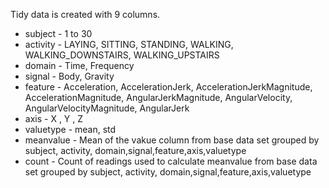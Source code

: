 Tidy data is created with 9 columns.

* subject - 1 to 30
* activity - LAYING, SITTING, STANDING, WALKING, WALKING_DOWNSTAIRS, WALKING_UPSTAIRS
* domain - Time, Frequency
* signal - Body, Gravity
* feature - Acceleration, AccelerationJerk, AccelerationJerkMagnitude, AccelerationMagnitude, AngularJerkMagnitude, AngularVelocity, AngularVelocityMagnitude, AngularJerk
* axis - X , Y , Z
* valuetype - mean, std
* meanvalue - Mean of the vakue column from base data set grouped by subject, activity, domain,signal,feature,axis,valuetype
* count - Count of readings used to calculate meanvalue from base data set grouped by subject, activity, domain,signal,feature,axis,valuetype
